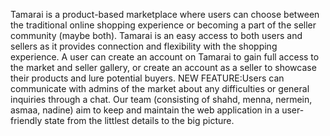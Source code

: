 Tamarai is a product-based marketplace where users can choose between the traditional online shopping experience or becoming a part of the seller community (maybe both).
Tamarai is an easy access to both users and sellers as it provides connection and flexibility with the shopping experience.
A user can create an account on Tamarai to gain full access to the market and seller gallery, or create an account as a seller to showcase their products and lure potential buyers.
NEW FEATURE:Users can communicate with admins of the market about any difficulties or general inquiries through a chat.
Our team (consisting of shahd, menna, nermein, asmaa, nadine) aim to keep and maintain the web application in a user-friendly state from the littlest details to the big picture.